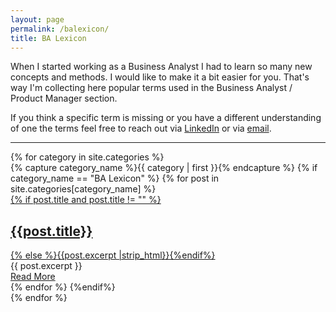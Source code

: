 ```yaml
---
layout: page
permalink: /balexicon/
title: BA Lexicon
---
```

When I started working as a Business Analyst I had to learn so many new concepts and methods. I would like to make it a bit easier for you. That's way I'm collecting here popular terms used in the Business Analyst / Product Manager section. 

If you think a specific term is missing or you have a different understanding of one the terms feel free to reach out via [LinkedIn](https://www.linkedin.com/in/noldorf) or via <a href="mailto:nadine@oldorf.com">email</a>.

---

<div id="archives">
{% for category in site.categories %}
  <div class="archive-group">
    {% capture category_name %}{{ category | first }}{% endcapture %}
    {% if category_name == "BA Lexicon" %}
        {% for post in site.categories[category_name] %}
            <article class="archive-item">
            <a href="{{ site.baseurl }}{{ post.url }}"> 
            {% if post.title and post.title != "" %}<h2>{{post.title}}</h2>{% else %}{{post.excerpt |strip_html}}{%endif%}</a>
            <div class="entry">{{ post.excerpt }}</div>
            <a href="{{ site.baseurl }}{{ post.url }}" class="read-more">Read More</a>
            </article>
        {% endfor %}
    {%endif%}
  </div>
{% endfor %}
</div>